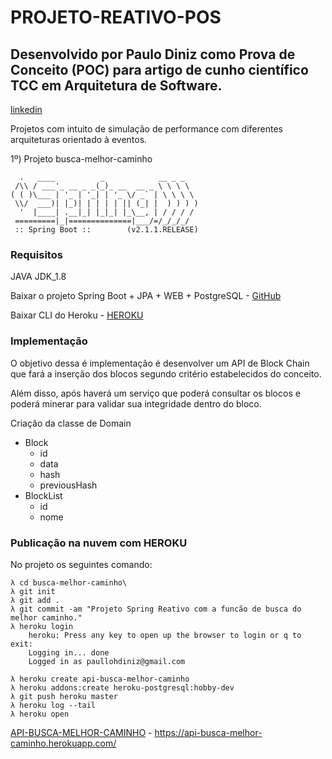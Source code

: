 # PROJETO-REATIVO-POS

## Desenvolvido por Paulo Diniz como Prova de Conceito (POC) para artigo de cunho científico TCC em Arquitetura de Software. 
[linkedin](https://www.linkedin.com/in/paullohdiniz/)

Projetos com intuito de simulação de performance com diferentes arquiteturas orientado à eventos.

1º) Projeto busca-melhor-caminho

```
  .   ____          _            __ _ _
 /\\ / ___'_ __ _ _(_)_ __  __ _ \ \ \ \
( ( )\___ | '_ | '_| | '_ \/ _` | \ \ \ \
 \\/  ___)| |_)| | | | | || (_| |  ) ) ) )
  '  |____| .__|_| |_|_| |_\__, | / / / /
 =========|_|==============|___/=/_/_/_/
 :: Spring Boot ::        (v2.1.1.RELEASE)

```
	
### Requisitos

JAVA JDK_1.8

Baixar o projeto Spring Boot + JPA + WEB + PostgreSQL - [GitHub](https://github.com/paullohdiniz/projeto-reativo-pos.git)	

Baixar CLI do Heroku - [HEROKU](https://devcenter.heroku.com/articles/heroku-cli)

### Implementação
	
O objetivo dessa é implementação é desenvolver um API de Block Chain que fará a inserção dos blocos segundo critério estabelecidos do conceito.
	
Além disso, após haverá um serviço que poderá consultar os blocos e poderá minerar para validar sua integridade dentro do bloco.
	
Criação da classe de Domain
- Block
	- id
	- data
	- hash
	- previousHash
- BlockList
	- id
	- nome

### Publicação na nuvem com HEROKU

No projeto os seguintes comando:
	
	λ cd busca-melhor-caminho\
	λ git init
	λ git add .
	λ git commit -am "Projeto Spring Reativo com a funcão de busca do melhor caminho."
	λ heroku login
		heroku: Press any key to open up the browser to login or q to exit:
		Logging in... done
		Logged in as paullohdiniz@gmail.com
	
	λ heroku create api-busca-melhor-caminho
	λ heroku addons:create heroku-postgresql:hobby-dev	
	λ git push heroku master
	λ heroku log --tail
	λ heroku open
	
[API-BUSCA-MELHOR-CAMINHO](https://api-busca-melhor-caminho.herokuapp.com/) - https://api-busca-melhor-caminho.herokuapp.com/

	
